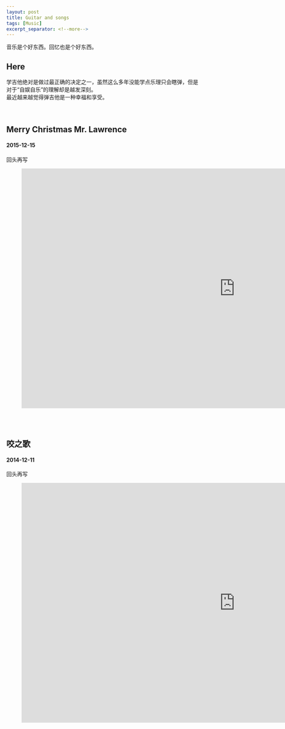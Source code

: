 ```yaml
---
layout: post
title: Guitar and songs
tags: [Music]
excerpt_separator: <!--more-->
---
```

音乐是个好东西。回忆也是个好东西。 
<!--more-->

## Here
学吉他绝对是做过最正确的决定之一，虽然这么多年没能学点乐理只会瞎弹，但是对于“自娱自乐”的理解却是越发深刻。<br/> 
最近越来越觉得弹吉他是一种幸福和享受。<br/>
<br/>
<br/>

## Merry Christmas Mr. Lawrence
#### 2015-12-15  
回头再写

<!-- blank line -->
<figure class="video_container">
  <iframe width="1120" height="630" src="https://www.youtube.com/embed/33chKSlIPBY" frameborder="0" allow="accelerometer; autoplay; encrypted-media; gyroscope; picture-in-picture" allowfullscreen></iframe>
</figure>
<!-- blank line -->
<br/>
<br/>

## 咬之歌
#### 2014-12-11  
回头再写

<!-- blank line -->
<figure class="video_container">
  <iframe width="1120" height="630" src="https://www.youtube.com/embed/85sauc0LBNs" frameborder="0" allow="accelerometer; autoplay; encrypted-media; gyroscope; picture-in-picture" allowfullscreen></iframe>
</figure>
<!-- blank line -->
<br/>
<br/>


